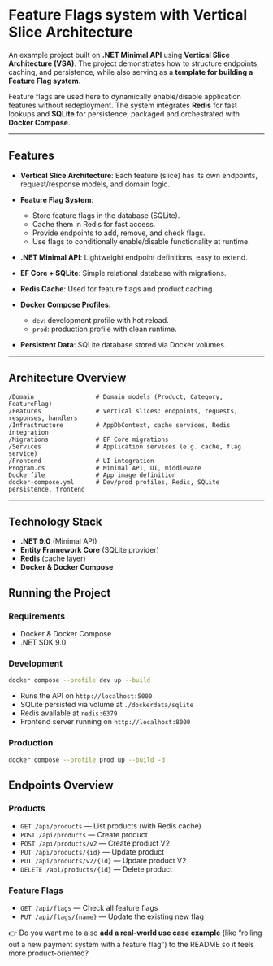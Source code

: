 # Feature Flags system with Vertical Slice Architecture

An example project built on **.NET Minimal API** using **Vertical Slice Architecture (VSA)**.
The project demonstrates how to structure endpoints, caching, and persistence, while also serving as a **template for building a Feature Flag system**.

Feature flags are used here to dynamically enable/disable application features without redeployment. The system integrates **Redis** for fast lookups and **SQLite** for persistence, packaged and orchestrated with **Docker Compose**.

---

## Features

* **Vertical Slice Architecture**: Each feature (slice) has its own endpoints, request/response models, and domain logic.
* **Feature Flag System**:

  * Store feature flags in the database (SQLite).
  * Cache them in Redis for fast access.
  * Provide endpoints to add, remove, and check flags.
  * Use flags to conditionally enable/disable functionality at runtime.
* **.NET Minimal API**: Lightweight endpoint definitions, easy to extend.
* **EF Core + SQLite**: Simple relational database with migrations.
* **Redis Cache**: Used for feature flags and product caching.
* **Docker Compose Profiles**:

  * `dev`: development profile with hot reload.
  * `prod`: production profile with clean runtime.
* **Persistent Data**: SQLite database stored via Docker volumes.

---

## Architecture Overview

```
/Domain                 # Domain models (Product, Category, FeatureFlag)
/Features               # Vertical slices: endpoints, requests, responses, handlers
/Infrastructure         # AppDbContext, cache services, Redis integration
/Migrations             # EF Core migrations
/Services               # Application services (e.g. cache, flag service)
/Frontend               # UI integration
Program.cs              # Minimal API, DI, middleware
Dockerfile              # App image definition
docker-compose.yml      # Dev/prod profiles, Redis, SQLite persistence, frontend 
```

---

## Technology Stack

* **.NET 9.0** (Minimal API)
* **Entity Framework Core** (SQLite provider)
* **Redis** (cache layer)
* **Docker & Docker Compose**

## Running the Project

### Requirements

* Docker & Docker Compose
* .NET SDK 9.0

### Development

```bash
docker compose --profile dev up --build
```

* Runs the API on `http://localhost:5000`
* SQLite persisted via volume at `./dockerdata/sqlite`
* Redis available at `redis:6379`
* Frontend server running on `http://localhost:8000`

### Production

```bash
docker compose --profile prod up --build -d
```

## Endpoints Overview

### Products

* `GET /api/products` — List products (with Redis cache)
* `POST /api/products` — Create product
* `POST /api/products/v2` — Create product V2
* `PUT /api/products/{id}` — Update product
* `PUT /api/products/v2/{id}` — Update product V2
* `DELETE /api/products/{id}` — Delete product

### Feature Flags

* `GET /api/flags` — Check all feature flags
* `PUT /api/flags/{name}` — Update the existing new flag


👉 Do you want me to also **add a real-world use case example** (like “rolling out a new payment system with a feature flag”) to the README so it feels more product-oriented?
